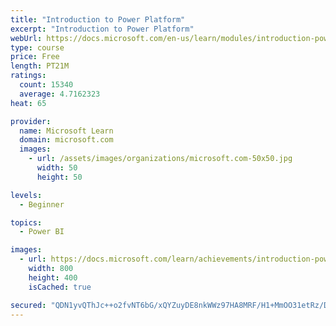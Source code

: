 ```yaml
---
title: "Introduction to Power Platform"
excerpt: "Introduction to Power Platform"
webUrl: https://docs.microsoft.com/en-us/learn/modules/introduction-power-platform/
type: course
price: Free
length: PT21M
ratings:
  count: 15340
  average: 4.7162323
heat: 65

provider:
  name: Microsoft Learn
  domain: microsoft.com
  images:
    - url: /assets/images/organizations/microsoft.com-50x50.jpg
      width: 50
      height: 50

levels:
  - Beginner

topics:
  - Power BI

images:
  - url: https://docs.microsoft.com/learn/achievements/introduction-power-platform-social.png
    width: 800
    height: 400
    isCached: true

secured: "QDN1yvQThJc++o2fvNT6bG/xQYZuyDE8nkWWz97HA8MRF/H1+MmOO31etRz/DvjAxNBllmSGgCMfE2HCFbLlrcwKhzNbwn4zQOnKyfTECGIn0XPTtuitHg+tLF7K3u6DgQSuhhHG7VBawI4/iEkl0EdmHPlqU5sL/KfKQoqoap5ozSW0gzNUV5O0Sura6G6SECacPL9PQj1+k+pMzsfVbYZsOErLoEr7+glNEbQAcRiN0KTXG1JnFX+Uw5aDiLUj9I/4tJwtERJE3LhQRTxOW7KkGUac4f76zBBeOEaXzmyzVG1HBfQgV7/7FxaPNli0vpQ6ip5FXj3QH3zV5VJ4EnQ775bqleJrUZejBVy94YrZ2uqj01gIi1YlTYzXtAY+kowUjbuClwRnVxVgOF8yYTIdl6wC8hwGk/NZxrVUfr369yVLK6M0PXFGxdRg+9WA;pyqxYjUKSuFlwyTvnGv1rA=="
---
```


